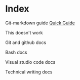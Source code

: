 # Index #

Git-markdown guide 
[Quick Guide](markdown/git-markdown.md)

This doesn't work 


Git and github docs 

Bash docs 

Visual studio code docs

Technical writing docs

